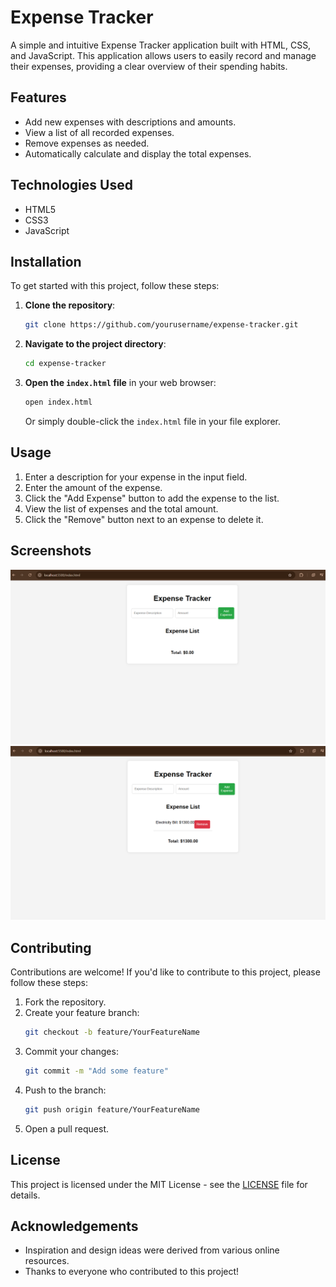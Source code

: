 # Expense Tracker

A simple and intuitive Expense Tracker application built with HTML, CSS, and JavaScript. This application allows users to easily record and manage their expenses, providing a clear overview of their spending habits.

## Features

- Add new expenses with descriptions and amounts.
- View a list of all recorded expenses.
- Remove expenses as needed.
- Automatically calculate and display the total expenses.

## Technologies Used

- HTML5
- CSS3
- JavaScript

## Installation

To get started with this project, follow these steps:

1. **Clone the repository**:
   ```bash
   git clone https://github.com/yourusername/expense-tracker.git
   ```

2. **Navigate to the project directory**:
   ```bash
   cd expense-tracker
   ```

3. **Open the `index.html` file** in your web browser:
   ```bash
   open index.html
   ```
   Or simply double-click the `index.html` file in your file explorer.

## Usage

1. Enter a description for your expense in the input field.
2. Enter the amount of the expense.
3. Click the "Add Expense" button to add the expense to the list.
4. View the list of expenses and the total amount.
5. Click the "Remove" button next to an expense to delete it.

## Screenshots

![Expense Tracker Screenshot](screenshotpng.png)
![Expense Tracker Screenshot](screenshotpng2.png)

## Contributing

Contributions are welcome! If you'd like to contribute to this project, please follow these steps:

1. Fork the repository.
2. Create your feature branch:
   ```bash
   git checkout -b feature/YourFeatureName
   ```
3. Commit your changes:
   ```bash
   git commit -m "Add some feature"
   ```
4. Push to the branch:
   ```bash
   git push origin feature/YourFeatureName
   ```
5. Open a pull request.

## License

This project is licensed under the MIT License - see the [LICENSE](LICENSE) file for details.

## Acknowledgements

- Inspiration and design ideas were derived from various online resources.
- Thanks to everyone who contributed to this project!
```
